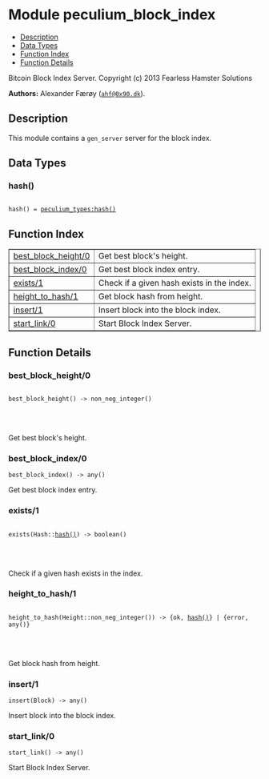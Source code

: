 

# Module peculium_block_index #
* [Description](#description)
* [Data Types](#types)
* [Function Index](#index)
* [Function Details](#functions)


Bitcoin Block Index Server.
Copyright (c)  2013 Fearless Hamster Solutions

__Authors:__ Alexander Færøy ([`ahf@0x90.dk`](mailto:ahf@0x90.dk)).
<a name="description"></a>

## Description ##
   This module contains a `gen_server` server for the block index.
<a name="types"></a>

## Data Types ##




### <a name="type-hash">hash()</a> ###



<pre><code>
hash() = <a href="peculium_types.md#type-hash">peculium_types:hash()</a>
</code></pre>


<a name="index"></a>

## Function Index ##


<table width="100%" border="1" cellspacing="0" cellpadding="2" summary="function index"><tr><td valign="top"><a href="#best_block_height-0">best_block_height/0</a></td><td>Get best block's height.</td></tr><tr><td valign="top"><a href="#best_block_index-0">best_block_index/0</a></td><td>Get best block index entry.</td></tr><tr><td valign="top"><a href="#exists-1">exists/1</a></td><td>Check if a given hash exists in the index.</td></tr><tr><td valign="top"><a href="#height_to_hash-1">height_to_hash/1</a></td><td>Get block hash from height.</td></tr><tr><td valign="top"><a href="#insert-1">insert/1</a></td><td>Insert block into the block index.</td></tr><tr><td valign="top"><a href="#start_link-0">start_link/0</a></td><td>Start Block Index Server.</td></tr></table>


<a name="functions"></a>

## Function Details ##

<a name="best_block_height-0"></a>

### best_block_height/0 ###


<pre><code>
best_block_height() -&gt; non_neg_integer()
</code></pre>

<br></br>


Get best block's height.
<a name="best_block_index-0"></a>

### best_block_index/0 ###

`best_block_index() -> any()`

Get best block index entry.
<a name="exists-1"></a>

### exists/1 ###


<pre><code>
exists(Hash::<a href="#type-hash">hash()</a>) -&gt; boolean()
</code></pre>

<br></br>


Check if a given hash exists in the index.
<a name="height_to_hash-1"></a>

### height_to_hash/1 ###


<pre><code>
height_to_hash(Height::non_neg_integer()) -&gt; {ok, <a href="#type-hash">hash()</a>} | {error, any()}
</code></pre>

<br></br>


Get block hash from height.
<a name="insert-1"></a>

### insert/1 ###

`insert(Block) -> any()`

Insert block into the block index.
<a name="start_link-0"></a>

### start_link/0 ###

`start_link() -> any()`

Start Block Index Server.
